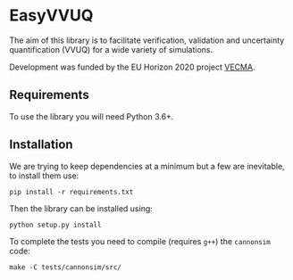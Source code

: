 # EasyVVUQ

The aim of this library is to facilitate verification, validation and 
uncertainty quantification (VVUQ) for a wide variety of simulations.

Development was funded by the EU Horizon 2020 project [VECMA](http://www.vecma.eu/).

## Requirements

To use the library you will need Python 3.6+.

## Installation

We are trying to keep dependencies at a minimum but a few are inevitable, to install them use:

```
pip install -r requirements.txt
```

Then the library can be installed using:
```buildoutcfg
python setup.py install
```

To complete the tests you need to compile (requires `g++`) the `cannonsim` code:
```
make -C tests/cannonsim/src/ 
```


